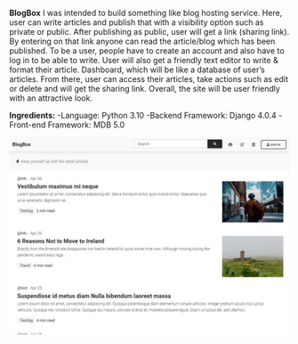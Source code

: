 **BlogBox**
I was intended to build something like blog hosting service. Here, user can write articles and publish that with a visibility option such as private or public. After publishing as public, user will get a link (sharing link). By entering on that link anyone can read the article/blog which has been published.  To be a user, people have to create an account and also have to log in to be able to write. User will also get a friendly text editor to write &amp; format their article. Dashboard, which will be like a database of user’s articles. From there, user can access their articles, take actions such as edit or delete and will get the sharing link. Overall, the site will be user friendly with an attractive look.   

**Ingredients:** 
-Language: Python 3.10 
-Backend Framework:  Django 4.0.4 
-Front-end Framework:  MDB 5.0


![Home page - BlogBox](https://github.com/m-ah-di/blog_box/blob/master/my_site_blogbox_Screenshot%202022-05-01%20185420.jpg?raw=true 'Home page')
